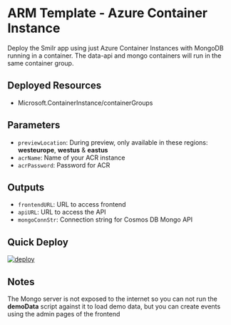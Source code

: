# ARM Template - Azure Container Instance
Deploy the Smilr app using just Azure Container Instances with MongoDB running in a container. The data-api and mongo containers will run in the same container group. 

## Deployed Resources
- Microsoft.ContainerInstance/containerGroups

## Parameters
- `previewLocation`: During preview, only available in these regions: **westeurope**, **westus** & **eastus**
- `acrName`: Name of your ACR instance
- `acrPassword`: Password for ACR

## Outputs
- `frontendURL`: URL to access frontend
- `apiURL`: URL to access the API
- `mongoConnStr`: Connection string for Cosmos DB Mongo API

## Quick Deploy
[![deploy](https://raw.githubusercontent.com/benc-uk/azure-arm/master/etc/azuredeploy.png)](https://portal.azure.com/#create/Microsoft.Template/uri/https%3A%2F%2Fraw.githubusercontent.com%2Fbenc-uk%2Fmicroservices-demoapp%2Fmaster%2Fazure%2Ftemplates%2Faci-mongo%2Fazuredeploy.json)  

## Notes
The Mongo server is not exposed to the internet so you can not run the **demoData** script against it to load demo data, but you can create events using the admin pages of the frontend
